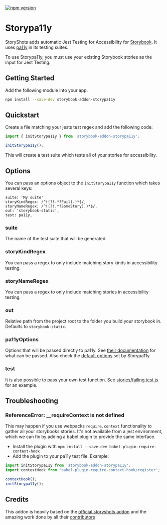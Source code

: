 [![npm version](https://badge.fury.io/js/storybook-addon-storypa11y.svg)](https://badge.fury.io/js/storybook-addon-storypa11y)
# Storypa11y

StoryShots adds automatic Jest Testing for Accessibility for [Storybook](https://storybook.js.org/). It uses [pa11y](http://pa11y.org/) in its testing suites.


To use Storypa11y, you must use your existing Storybook stories as the input for Jest Testing.

## Getting Started

Add the following module into your app.

```sh
npm install --save-dev storybook-addon-storypa11y
```

## Quickstart

Create a file matching your jests test regex and add the following code:
```js
import { initStorypa11y } from 'storybook-addon-storypa11y';

initStorypa11y();
```

This will create a test suite which tests all of your stories for accessibility.

## Options

You can pass an options object to the `initStorypa11y` function which takes several keys:
```
suite: 'My suite'
storyKindRegex: /^((?!.*?Fail).)*$/,
storyNameRegex: /^((?!.*?SomeStory).)*$/,
out: 'storybook-static',
test: pa11y,
```

### suite
The name of the test suite that will be generated.

### storyKindRegex
You can pass a regex to only include matching story kinds in accessibility testing.

### storyNameRegex
You can pass a regex to only include matching stories in accessibility testing.

### out
Relative path from the project root to the folder you build your storybook in. Defaults to `storybook-static`.

### pa11yOptions
Options that will be passed directly to pa11y. See [their documentation](https://github.com/pa11y/pa11y#configuration) for what can be passed. Also check the [default options](https://github.com/tobilen/storybook-addon-storypa11y/blob/master/src/api/ensureOptionsDefaults.js#L31) set by Storypa11y.

### test
It is also possible to pass your own test function. See [stories/failing.test.js](stories/failing.test.js) for an example.

## Troubleshooting

### ReferenceError: __requireContext is not defined
This may happen if you use webpacks `require.context` functionality to gather all your storybooks stories. It's not available from a jest environment, which we can fix by adding a babel plugin to provide the same interface. 
* Install the plugin with `npm install --save-dev babel-plugin-require-context-hook`
* Add the plugin to your pa11y test file. Example:
```js
import initStorypa11y from 'storybook-addon-storypa11y';
import contextHook from 'babel-plugin-require-context-hook/register';

contextHook();
initStorypa11y();
```


## Credits

This addon is heavily based on the [official storyshots addon](https://github.com/storybooks/storybook/tree/next/addons/storyshots/storyshots-core) and the amazing work done by all their [contributors](https://github.com/storybooks/storybook/graphs/contributors)
